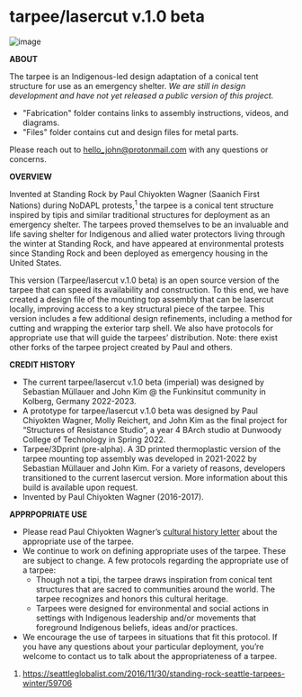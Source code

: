 # tarpee/lasercut v.1.0 beta

![image](https://github.com/user-attachments/assets/9e659d79-91e3-495f-bc0a-eea1a16db563)



**ABOUT**

The tarpee is an Indigenous-led design adaptation of a conical tent structure for use as an emergency shelter. _We are still in design development and have not yet released a public version of this project._ 

- "Fabrication" folder contains links to assembly instructions, videos, and diagrams.
- "Files" folder contains cut and design files for metal parts.

Please reach out to hello_john@protonmail.com with any questions or concerns.

**OVERVIEW**

Invented at Standing Rock by Paul Chiyokten Wagner (Saanich First Nations) during NoDAPL protests,<sup>1</sup> the tarpee is a conical tent structure inspired by tipis and similar traditional structures for deployment as an emergency shelter. The tarpees proved themselves to be an invaluable and life saving shelter for Indigenous and allied water protectors living through the winter at Standing Rock, and have appeared at environmental protests since Standing Rock and been deployed as emergency housing in the United States. 

This version (Tarpee/lasercut v.1.0 beta) is an open source version of the tarpee that can speed its availability and construction. To this end, we have created a design file of the mounting top assembly that can be lasercut locally, improving access to a key structural piece of the tarpee. This version includes a few additional design refinements, including a method for cutting and wrapping the exterior tarp shell. We also have protocols for appropriate use that will guide the tarpees’ distribution. Note: there exist other forks of the tarpee project created by Paul and others.


**CREDIT HISTORY**

* The current tarpee/lasercut v.1.0 beta (imperial) was designed by Sebastian Müllauer and John Kim @ the Funkinsitut community in Kolberg, Germany 2022-2023.
* A prototype for tarpee/lasercut v.1.0 beta was designed by Paul Chiyokten Wagner, Molly Reichert, and John Kim as the final project for “Structures of Resistance Studio”, a year 4 BArch studio at Dunwoody College of Technology in Spring 2022.
* Tarpee/3Dprint (pre-alpha). A 3D printed thermoplastic version of the tarpee mounting top assembly was developed in 2021-2022 by Sebastian Müllauer and John Kim. For a variety of reasons, developers transitioned to the current lasercut version. More information about this build is available upon request.
* Invented by Paul Chiyokten Wagner (2016-2017).

**APPRPOPRIATE USE**

* Please read Paul Chiyokten Wagner’s [cultural history letter](https://github.com/usfmedia/tarpee/blob/main/cultural_history_letter.md) about the appropriate use of the tarpee.
* We continue to work on defining appropriate uses of the tarpee. These are subject to change. A few protocols regarding the appropriate use of a tarpee:
  * Though not a tipi, the tarpee draws inspiration from conical tent structures that are sacred to communities around the world. The tarpee recognizes and honors this cultural heritage.
  * Tarpees were designed for environmental and social actions in settings with Indigenous leadership and/or movements that foreground Indigenous beliefs, ideas and/or practices.
* We encourage the use of tarpees in situations that fit this protocol. If you have any questions about your particular deployment, you’re welcome to contact us to talk about the appropriateness of a tarpee.

1. https://seattleglobalist.com/2016/11/30/standing-rock-seattle-tarpees-winter/59706
